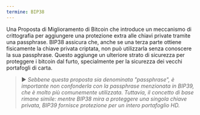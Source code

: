 ```yaml
---
termine: BIP38
---
```


Una Proposta di Miglioramento di Bitcoin che introduce un meccanismo di crittografia per aggiungere una protezione extra alle chiavi private tramite una passphrase. BIP38 assicura che, anche se una terza parte ottiene fisicamente la chiave privata criptata, non può utilizzarla senza conoscere la sua passphrase. Questo aggiunge un ulteriore strato di sicurezza per proteggere i bitcoin dal furto, specialmente per la sicurezza dei vecchi portafogli di carta.

> ► *Sebbene questa proposta sia denominata "passphrase", è importante non confonderla con la passphrase menzionata in BIP39, che è molto più comunemente utilizzata. Tuttavia, il concetto di base rimane simile: mentre BIP38 mira a proteggere una singola chiave privata, BIP39 fornisce protezione per un intero portafoglio HD.*